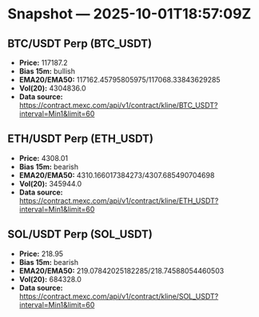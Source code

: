 # Snapshot — 2025-10-01T18:57:09Z

## BTC/USDT Perp (BTC_USDT)
- **Price:** 117187.2
- **Bias 15m:** bullish
- **EMA20/EMA50:** 117162.45795805975/117068.33843629285
- **Vol(20):** 4304836.0
- **Data source:** https://contract.mexc.com/api/v1/contract/kline/BTC_USDT?interval=Min1&limit=60

## ETH/USDT Perp (ETH_USDT)
- **Price:** 4308.01
- **Bias 15m:** bearish
- **EMA20/EMA50:** 4310.166017384273/4307.685490704698
- **Vol(20):** 345944.0
- **Data source:** https://contract.mexc.com/api/v1/contract/kline/ETH_USDT?interval=Min1&limit=60

## SOL/USDT Perp (SOL_USDT)
- **Price:** 218.95
- **Bias 15m:** bearish
- **EMA20/EMA50:** 219.07842025182285/218.74588054460503
- **Vol(20):** 684328.0
- **Data source:** https://contract.mexc.com/api/v1/contract/kline/SOL_USDT?interval=Min1&limit=60
